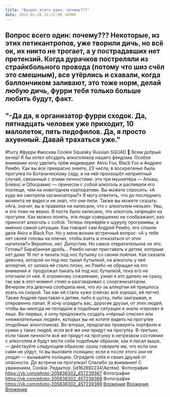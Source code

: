 ```yaml
---
title: "Вопрос всего один: почему???"
date: 2022-01-26 22:21:00 +0300
---
```


Вопрос всего один: почему???
Некоторые, из этих петикантропов, уже творили дичь, но всё ок, их никто не трогает, а у пострадавших нет претензий. Когда дурачков постреляли из страйкбольного провода (потому что шиз счёл это смешным), все утёрлись и схавали, когда баллончиком заливают, это тоже норм, делай любую дичь, фурри тебя только больше любить будут, факт.
---
"-Да да, я организатор фурри сходок. Да, пятнадцать человек уже приходит, 10 малолеток, пять педофилов. Да, я просто ахуенный. Давай трахаться уже."
---
#furry #фурри #москва
Cookie Squeaky Russian SQUAD 🥰
Всем добрый вечер!
Я бы хотел обсудить алкоголиков нашего фендома. Особое внимание хочу уделить трём индивидам: Akiro Fox, Black Fox и Андрею Рембо.
Как вы все прекрасно знаете, 23 числа, в воскресенье была прогулка по Ботаническому саду, и на ней произошёл неприятный случай, связанный с этими личностями: эти три мушкетёра — Алкаш, Блевос и Обосрамис — принесли с собой алкоголь и распивали его похлеще, чем на новогоднем корпоративе.
Вы можете спросить: «А куда же смотрели организаторы?» Я могу ответить, что до последнего момента не видел и не знал, что они пили. Также вы можете сказать: «Ага, значит, вы в правилах не написали, что с алкоголем нельзя». Увы, и это тоже не верно. В посте было написано, что алкоголь запрещён на прогулке. Как можно понять, эти люди совершенно не соображают, раз приносят алкоголь с собой.
Теперь перейдём к шурупу программы, а именно самой ситуации. Как говорит сам Андрей Рембо, его споили двое Akiro и Black Fox. Но у меня возник встречный вопрос: «А у тебя нет своей головы на плечах, чтобы взять и отказаться от этих напитков?» Вероятно, нет. Допустим. Но самое отвратительное не это. Готовы? Барабанная дробь…
Рембо начал приставать к детям, которым нет даже 16 лет и пихать под нос бутылку со своим пойлом. Как сказала девочка, которой он под нос тыкал бутылкой, на алкоголь у неё аллергия, от запаха ей стало плохо, но Рэмбо не обращал на это внимания и  продолжал тыкать ей под нос бутылкой, пока его не отогнали от неё. К огромному сожалению, узнал я это далеко не сразу, так как в этот момент стоял и разговаривал с соорганизатором.
Вечером эта девочка сообщила мне, что из-за аллергии ей пришлось ехать на скорой. Так как ей стало хуже (сейчас всё хорошо, ей легче). Также Андрей приставал к детям, либо в шутку, либо заигрывая, и откровенно лапал.
Я хочу оградить вас, дорогие друзья, от этих людей, чтобы вы никогда не попадали в подобные ситуации и знали «героев» в лицо. Во-первых, я хочу предложить создать «чёрный список» или «нежелательных людей», которых вы не хотите видеть на прогулке (подобных алкоголиков). Во-вторых, предлагаю проверять портфели и сумки у таких людей, если всё же они придут на прогулку.
В-третьих, если такие личности всё же придут на прогулку в нетрезвом состоянии с алкоголем и будут вести себя подобным образом, как я писал выше, — действуйте следующим образом: сразу говорите им, что если они сами не уйдут, то вы вызовите полицию; если и после этого они не уходят — вызывайте полицию. Оградите себя и своих друзей от опасности.
До встречи на прогулках! Спасибо за внимание!
С уважением,
Cookie.
Редактор: [id162892234|Артём].
Фотография
<a class="vk-attach" href="https://vk.com/photo-205836302_457239367">https://vk.com/photo-205836302_457239367</a>
Фотография
<a class="vk-attach" href="https://vk.com/photo-205836302_457239368">https://vk.com/photo-205836302_457239368</a>
Фотография
<a class="vk-attach" href="https://vk.com/photo-205836302_457239369">https://vk.com/photo-205836302_457239369</a>
<a class="vk-attach" href="https://vk.com/photo-205836302_457239367">Вложение</a>
<a class="vk-attach" href="https://vk.com/photo-205836302_457239368">Вложение</a>
<a class="vk-attach" href="https://vk.com/photo-205836302_457239369">Вложение</a>
